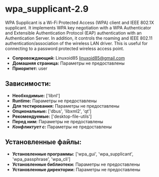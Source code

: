 # wpa_supplicant-2.9

WPA Supplicant is a Wi-Fi Protected Access (WPA) client and IEEE 802.1X supplicant. It implements WPA key negotiation with a WPA Authenticator and Extensible Authentication Protocol (EAP) authentication with an Authentication Server. In addition, it controls the roaming and IEEE 802.11 authentication/association of the wireless LAN driver. This is useful for connecting to a password protected wireless access point.

* **Сопровождающий:** Linuxoid85 <linuxoid85@gmail.com>
* **Домашняя страница:** Параметры не предоставлены
* **Приоритет:** user

## Зависимости:

* **Необходимые:** ['libnl']
* **Runtime:** Параметры не предоставлены
* **Для тестирования:** Параметры не предоставлены
* **Опциональные:** ['dbus', 'libxml2', 'qt']
* **Рекомендуемые:** ['desktop-file-utils']
* **Перед ним:** Параметры не предоставлены
* ***Конфликтует с:*** Параметры не предоставлены

## Установленные файлы:

* **Установленные программы:** ['wpa_gui', 'wpa_supplicant', 'wpa_passphrase', 'wpa_cli']
* **Установленные библиотеки:** Параметры не предоставлены
* **Установленные директории:** Параметры не предоставлены
